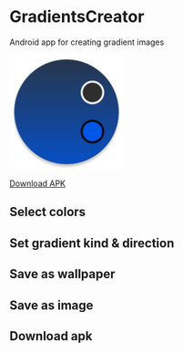 # GradientsCreator
Android app for creating gradient images

<img src="app/src/main/res/mipmap-xxxhdpi/ic_launcher_round.png"  width="200" height="200">

[Download APK](https://drive.google.com/file/d/1e1210O5RyoXNLxjwcfhAYZvgKb3rBbmx/view?usp=sharing)

## Select colors


## Set gradient kind & direction


## Save as wallpaper


## Save as image


## Download apk
